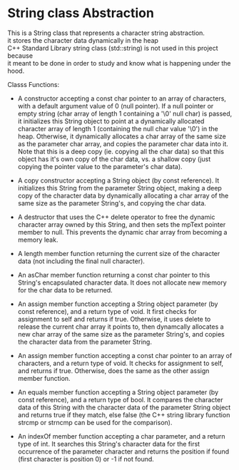 # String class Abstraction 

This is a String class that represents a character string abstraction. \
it stores the character data dynamically in the heap \
 C++ Standard Library string class (std::string) is not used in this project because  \
 it meant to be done in order to study and know what is happening under the hood.



Classs Functions: 


* A constructor accepting a const char pointer to an array of characters, with a default argument value of 0 (null pointer). If a null pointer or empty string (char array of length 1 containing a '\0' null char) is passed, it initializes this String object to point at a dynamically allocated character array of length 1  (containing the null char value '\0') in the heap. Otherwise, it dynamically allocates a char array of the same size as the parameter char array, and copies the parameter char data into it. Note that this is a deep copy (ie. copying all the char data) so that this object has it's own copy of the char data, vs. a shallow copy (just copying the pointer value to the parameter's char data). 

* A copy constructor accepting a String object (by const reference). It initializes this String from the parameter String object, making a deep copy of the character data by dynamically allocating a char array of the same size as the parameter String's, and copying the char data. 

* A destructor that uses the C++ delete operator to free the dynamic character array owned by this String, and then sets the mpText pointer member to null. This prevents the dynamic char array from becoming a memory leak. 

* A length member function returning the current size of the character data (not including the final null character). 

* An asChar member function returning a const char pointer to this String's encapsulated character data. It does not allocate new memory for the char data to be returned. 

* An assign member function accepting a String object parameter (by const reference), and a return type of void. It first checks for assignment to self and returns if true.  Otherwise, it uses delete to  release the current char array it points to, then dynamcally allocates a new char array of the same size as the parameter String's, and copies the character data from the parameter String. 

* An assign member function accepting a const char pointer to an array of characters, and a return type of void. It checks for assignment to self, and returns if true. Otherwise,  does the same as the other assign member function. 

* An equals member function accepting a String object parameter (by const reference), and a return type of bool. It compares the character data of this String with the character data of the parameter String object and returns true if they match, else false (the C++ string library function strcmp or strncmp can be used for the comparison). 

* An indexOf member function accepting a char parameter, and a return type of int.  It searches this String's character data for the first occurrence of the parameter character and returns the position if found (first character is position 0) or -1 if not found.

